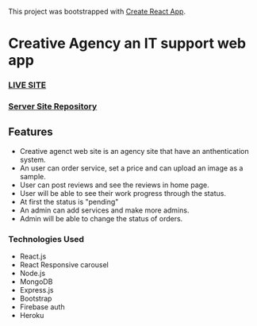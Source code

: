 This project was bootstrapped with [Create React App](https://github.com/facebook/create-react-app).

# Creative Agency an IT support web app
### [LIVE SITE](https://creative-agency-13e91.web.app/)
### [Server Site Repository](https://github.com/azizul016/creative-agency-sarver)

## Features
- Creative agenct web site is an agency site that have an anthentication system.
- An user can order service,  set a price and can upload an image as a sample.
- User can post reviews and see the reviews in home page.
- User will be able to see their work progress through the status.
- At first the status is "pending"
- An admin can add services and make more admins.
- Admin will be able to change the status of orders.


### Technologies Used 
- React.js
- React Responsive carousel
- Node.js
- MongoDB
- Express.js
- Bootstrap
- Firebase auth
- Heroku
